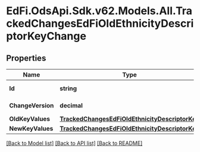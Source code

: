 # EdFi.OdsApi.Sdk.v62.Models.All.TrackedChangesEdFiOldEthnicityDescriptorKeyChange

## Properties

Name | Type | Description | Notes
------------ | ------------- | ------------- | -------------
**Id** | **string** | Resource identifier | [optional] 
**ChangeVersion** | **decimal** | Change version | [optional] 
**OldKeyValues** | [**TrackedChangesEdFiOldEthnicityDescriptorKey**](TrackedChangesEdFiOldEthnicityDescriptorKey.md) |  | [optional] 
**NewKeyValues** | [**TrackedChangesEdFiOldEthnicityDescriptorKey**](TrackedChangesEdFiOldEthnicityDescriptorKey.md) |  | [optional] 

[[Back to Model list]](../README.md#documentation-for-models) [[Back to API list]](../README.md#documentation-for-api-endpoints) [[Back to README]](../README.md)

